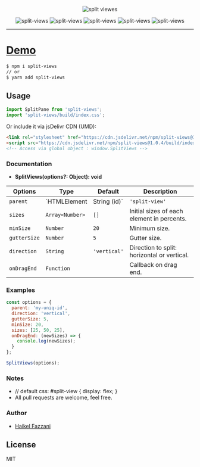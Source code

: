 <p align="center">
<img src="https://i.ibb.co/X7hHvx7/Split-Views.png" alt="split viewes"/>
</p>

<div align="center" style="width:100%; text-align:center;">
<img src="https://badgen.net/bundlephobia/minzip/split-views" alt="split-views" />
  <img src="https://badgen.net/bundlephobia/dependency-count/split-views" alt="split-views" />
  <img src="https://badgen.net/npm/v/split-views" alt="split-views" />
  <img src="https://badgen.net/npm/dt/split-views" alt="split-views" />
  <img src="https://data.jsdelivr.com/v1/package/npm/split-views/badge" alt="split-views"/>
</div>  

<hr />  

# [Demo](https://split-views.onrender.com)

```html
$ npm i split-views
// or
$ yarn add split-views
```

## Usage
```js
import SplitPane from 'split-views';
import 'split-views/build/index.css';
```

Or include it via jsDelivr CDN (UMD):
```html
<link rel="stylesheet" href="https://cdn.jsdelivr.net/npm/split-views@1.0.4/build/index.css" />
<script src="https://cdn.jsdelivr.net/npm/split-views@1.0.4/build/index.umd.min.js"></script>
<!-- Access via global object : window.SplitViews -->
```

### Documentation

- **SplitViews(options?: Object): void**  

| Options        | Type                     | Default          | Description                                 |
| -------------- | ------------------------ | ---------------- | ------------------------------------------- |
| `parent`       | `HTMLElement|String (id)`| `'split-view'`   | Parent element.                             |
| `sizes`        | `Array<Number>`          | `[]`             | Initial sizes of each element in percents.  |
| `minSize`      | `Number`                 | `20`             | Minimum size.                               |
| `gutterSize`   | `Number`                 | `5`              | Gutter size.                                |
| `direction`    | `String`                 | `'vertical'`     | Direction to split: horizontal or vertical. |
| `onDragEnd`    | `Function`               |                  | Callback on drag end.                       |

### Examples
```js
const options = {
  parent: 'my-uniq-id',
  direction: 'vertical',
  gutterSize: 5,
  minSize: 20,
  sizes: [25, 50, 25],
  onDragEnd: (newSizes) => {
    console.log(newSizes);
  }
};

SplitViews(options);
```

### Notes
- // default css: #split-view { display: flex; }
- All pull requests are welcome, feel free.

### Author
- [Haikel Fazzani](https://github.com/haikelfazzani)

## License
MIT